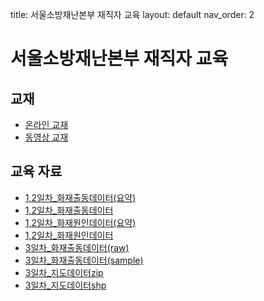 title: 서울소방재난본부 재직자 교육
layout: default
nav_order: 2

# 서울소방재난본부 재직자 교육

## 교재

- [온라인 교재](https://uos-bigdata.github.io/lab_fire_seoul)
- [동영상 교재](https://youtu.be/gxqjDnO-6VA)

## 교육 자료 

- [1,2일차_화재출동데이터(요약)](assets/data_lab_fire/fire_calling_summary.csv)
- [1,2일차_화재출동데이터](assets/data_lab_fire/fire_calling.csv)
- [1,2일차_화재원인데이터(요약)](assets/data_lab_fire/fire_reason_summary.csv)
- [1,2일차_화재원인데이터](assets/data_lab_fire/fire_reason.csv)
- [3일차_화재출동데이터(raw)](assets/data_lab_fire/fire.csv)
- [3일차_화재출동데이터(sample)](assets/data_lab_fire/fire_sample.csv)
- [3일차_지도데이터zip](assets/data_lab_fire/seoul_shp.zip)
- [3일차_지도데이터shp](assets/data_lab_fire/seoul_shp.shp)